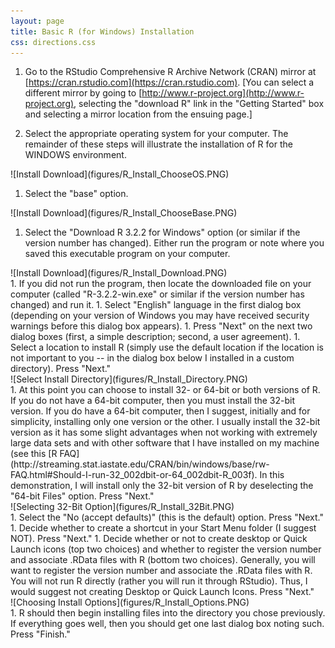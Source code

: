 ```yaml
---
layout: page
title: Basic R (for Windows) Installation
css: directions.css
---
```



1. Go to the RStudio Comprehensive R Archive Network (CRAN) mirror at [https://cran.rstudio.com](https://cran.rstudio.com).  [You can select a different mirror by going to [http://www.r-project.org](http://www.r-project.org), selecting the "download R" link in the "Getting Started" box and selecting a mirror location from the ensuing page.]

1. Select the appropriate operating system for your computer.  The remainder of these steps will illustrate the installation of R for the WINDOWS environment.

<div class="ctrstaticimg">
![Install Download](figures/R_Install_ChooseOS.PNG)
</div>

1. Select the "base" option.

<div class="ctrstaticimg">
![Install Download](figures/R_Install_ChooseBase.PNG)
</div>

1. Select the "Download R 3.2.2 for Windows" option (or similar if the version number has changed).  Either run the program or note where you saved this executable program on your computer.
<div class="ctrstaticimg">
![Install Download](figures/R_Install_Download.PNG)
</div>
1. If you did not run the program, then locate the downloaded file on your computer (called "R-3.2.2-win.exe" or similar if the version number has changed) and run it.
1. Select "English" language in the first dialog box (depending on your version of Windows you may have received security warnings before this dialog box appears).
1. Press "Next" on the next two dialog boxes (first, a simple description; second, a user agreement).
1. Select a location to install R (simply use the default location if the location is not important to you -- in the dialog box below I installed in a custom directory).  Press "Next."
<div class="ctrstaticimg">
![Select Install Directory](figures/R_Install_Directory.PNG)
</div>
1. At this point you can choose to install 32- or 64-bit or both versions of R.  If you do not have a 64-bit computer, then you must install the 32-bit version.  If you do have a 64-bit computer, then I suggest, initially and for simplicity, installing only one version or the other.  I usually install the 32-bit version as it has some slight advantages when not working with extremely large data sets and with other software that I have installed on my machine (see this [R FAQ](http://streaming.stat.iastate.edu/CRAN/bin/windows/base/rw-FAQ.html#Should-I-run-32_002dbit-or-64_002dbit-R_003f).  In this demonstration, I will install only the 32-bit version of R by deselecting the "64-bit Files" option.  Press "Next."
<div class="ctrstaticimg">
![Selecting 32-Bit Option](figures/R_Install_32Bit.PNG)
</div>
1. Select the "No (accept defaults)" (this is the default) option.  Press "Next."
1. Decide whether to create a shortcut in your Start Menu folder (I suggest NOT).  Press "Next."
1. Decide whether or not to create desktop or Quick Launch icons (top two choices) and whether to register the version number and associate .RData files with R (bottom two choices).  Generally, you will want to register the version number and associate the .RData files with R.  You will not run R directly (rather you will run it through RStudio).  Thus, I would suggest not creating Desktop or Quick Launch Icons.  Press "Next."
<div class="ctrstaticimg">
![Choosing Install Options](figures/R_Install_Options.PNG)
</div>
1. R should then begin installing files into the directory you chose previously.  If everything goes well, then you should get one last dialog box noting such.  Press "Finish."
